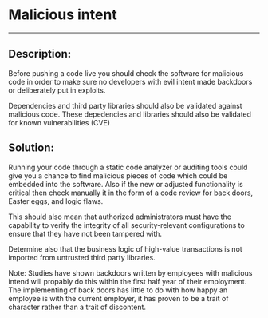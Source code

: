# Malicious intent
-------

## Description:

Before pushing a code live you should check the software for malicious code in order to
make sure no developers with evil intent made backdoors or deliberately put in exploits.

Dependencies and third party libraries should also be validated against malicious code.
These depedencies and libraries should also be validated for known vulnerabilities (CVE)

## Solution:

Running your code through a static code analyzer or auditing tools could give you a chance
to find malicious pieces of code which could be embedded into the software.
Also if the new or adjusted functionality is critical then check manually it in the form
of a code review for back doors, Easter eggs, and logic flaws.

This should also mean that authorized administrators must have the capability to verify the integrity of
all security-relevant configurations to ensure that they have not been tampered with.

Determine also that the business logic of high-value transactions is not imported from untrusted third party libraries.

Note:
Studies have shown backdoors written by employees with malicious intend will propably do this within
the first half year of their employment. The implementing of back doors has little to do with how happy an
employee is with the current employer, it has proven to be a trait of character rather than a trait of discontent.
